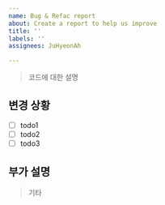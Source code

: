 ```yaml
---
name: Bug & Refac report
about: Create a report to help us improve
title: ''
labels: ''
assignees: JuHyeonAh

---
```


> 코드에 대한 설명

## 변경 상황
- [ ] todo1
- [ ] todo2
- [ ] todo3

## 부가 설명
> 기타
